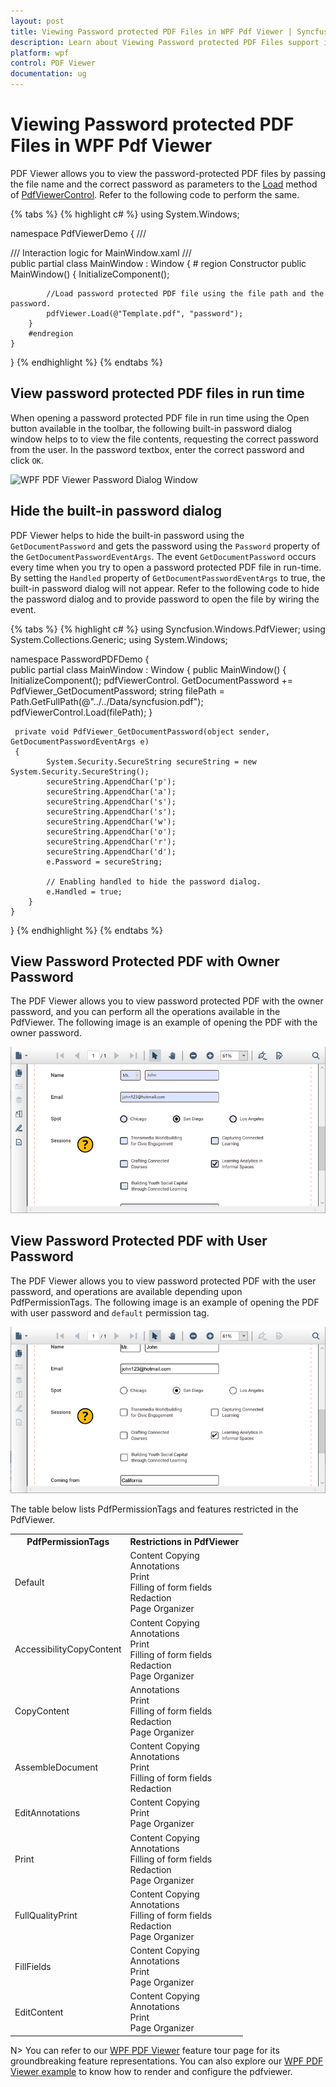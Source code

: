 ```yaml
---
layout: post
title: Viewing Password protected PDF Files in WPF Pdf Viewer | Syncfusion&reg;
description: Learn about Viewing Password protected PDF Files support in Syncfusion&reg; WPF Pdf Viewer control, its elements and more.
platform: wpf
control: PDF Viewer
documentation: ug
---
```


# Viewing Password protected PDF Files in WPF Pdf Viewer

PDF Viewer allows you to view the password-protected PDF files by passing the file name and the correct password as parameters to the [Load](https://help.syncfusion.com/cr/wpf/Syncfusion.Windows.PdfViewer.PdfViewerControl.html#Syncfusion_Windows_PdfViewer_PdfViewerControl_Load_System_String_System_String_) method of [PdfViewerControl](https://help.syncfusion.com/cr/wpf/Syncfusion.Windows.PdfViewer.PdfViewerControl.html). Refer to the following code to perform the same.

{% tabs %}
{% highlight c# %}
using System.Windows;

namespace PdfViewerDemo
{
    /// <summary>
    /// Interaction logic for MainWindow.xaml
    /// </summary>
    public partial class MainWindow : Window
    {
        # region Constructor
        public MainWindow()
        {
            InitializeComponent();

            //Load password protected PDF file using the file path and the password.
            pdfViewer.Load(@"Template.pdf", "password");
        }
        #endregion
    }
}
{% endhighlight %}
{% endtabs %}

## View password protected PDF files in run time

When opening a password protected PDF file in run time using the Open button available in the toolbar, the following built-in password dialog window helps to to view the file contents, requesting the correct password from the user. In the password textbox, enter the correct password and click `OK`.

![WPF PDF Viewer Password Dialog Window](password-images/wpf-pdf-viewer-password-dialog-window.png)

## Hide the built-in password dialog

PDF Viewer helps to hide the built-in password using the `GetDocumentPassword` and gets the password using the `Password` property of the `GetDocumentPasswordEventArgs`. The event `GetDocumentPassword` occurs every time when you try to open a password protected PDF file in run-time. By setting the `Handled` property of `GetDocumentPasswordEventArgs` to true, the built-in password dialog will not appear. Refer to the following code to hide the password dialog and to provide password to open the file by wiring the event.

{% tabs %}
{% highlight c# %}
using Syncfusion.Windows.PdfViewer;
using System.Collections.Generic;
using System.Windows;

namespace PasswordPDFDemo
{    
    public partial class MainWindow : Window
    {
        public MainWindow()
        {
            InitializeComponent();
            pdfViewerControl. GetDocumentPassword += PdfViewer_GetDocumentPassword;
            string filePath = Path.GetFullPath(@"../../Data/syncfusion.pdf");
            pdfViewerControl.Load(filePath);
        }

     private void PdfViewer_GetDocumentPassword(object sender, GetDocumentPasswordEventArgs e)
     {
            System.Security.SecureString secureString = new System.Security.SecureString();
            secureString.AppendChar('p');
            secureString.AppendChar('a');
            secureString.AppendChar('s');
            secureString.AppendChar('s');
            secureString.AppendChar('w');
            secureString.AppendChar('o');
            secureString.AppendChar('r');
            secureString.AppendChar('d');
            e.Password = secureString;
            
            // Enabling handled to hide the password dialog.
            e.Handled = true;            
        }
    }
}
{% endhighlight %}
{% endtabs %}

## View Password Protected PDF with Owner Password

The PDF Viewer allows you to view password protected PDF with the owner password, and you can perform all the operations available in the PdfViewer. The following image is an example of opening the PDF with the owner password.

![WPF PDF Viewer with Owner Password](password-images/wpf-pdf-viewer-owner-password.png)

## View Password Protected PDF with User Password

The PDF Viewer allows you to view password protected PDF with the user password, and operations are available depending upon PdfPermissionTags. The following image is an example of opening the PDF with user password and `default` permission tag.

![WPF PDF Viewer with User Password](password-images/wpf-pdf-viewer-user-password.png)

The table below lists PdfPermissionTags and features restricted in the PdfViewer.

<table>
<tr>
<th>PdfPermissionTags</th>
<th>Restrictions in PdfViewer</th>
</tr>
<tr>
<td>Default</td>
<td>
Content Copying<br/>
Annotations<br/>
Print<br/>
Filling of form fields<br/>
Redaction<br/>
Page Organizer<br/>
</td>
</tr>
<tr>
<td>AccessibilityCopyContent</td>
<td>
Content Copying<br/>
Annotations<br/>
Print<br/>
Filling of form fields<br/>
Redaction<br/>
Page Organizer<br/>
</td>
</tr>
<tr>
<td>CopyContent</td>
<td>
Annotations<br/>
Print<br/>
Filling of form fields<br/>
Redaction<br/>
Page Organizer<br/>
</td>
</tr>
<tr>
<td>AssembleDocument</td>
<td>
Content Copying<br/>
Annotations<br/>
Print<br/>
Filling of form fields<br/>
Redaction<br/>
</td>
</tr>
<tr>
<td>EditAnnotations</td>
<td>
Content Copying<br/>
Print<br/>
Page Organizer<br/>
</td>
</tr>
<tr>
<td>Print</td>
<td>
Content Copying<br/>
Annotations<br/>
Filling of form fields<br/>
Redaction<br/>
Page Organizer<br/>
</td>
</tr>
<tr>
<td>FullQualityPrint</td>
<td>
Content Copying<br/>
Annotations<br/>
Filling of form fields<br/>
Redaction<br/>
Page Organizer<br/>
</td>
</tr>
<tr>
<td>FillFields</td>
<td>
Content Copying<br/>
Annotations<br/>
Print<br/>
Page Organizer<br/>
</td>
</tr>
<tr>
<td>EditContent</td>
<td>
Content Copying<br/>
Annotations<br/>
Print<br/>
Page Organizer<br/>
</td>
</tr>
</table>

N> You can refer to our [WPF PDF Viewer](https://www.syncfusion.com/wpf-controls/pdf-viewer) feature tour page for its groundbreaking feature representations. You can also explore our [WPF PDF Viewer example](https://github.com/syncfusion/wpf-demos) to know how to render and configure the pdfviewer.